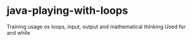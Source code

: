 # java-playing-with-loops
Training usage os loops, input, output and mathematical thinking
Used for and while
